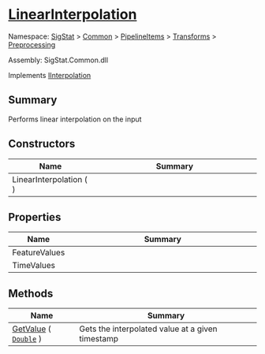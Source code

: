 # [LinearInterpolation](./LinearInterpolation.md)

Namespace: [SigStat]() > [Common](./../../../README.md) > [PipelineItems]() > [Transforms]() > [Preprocessing](./README.md)

Assembly: SigStat.Common.dll

Implements [IInterpolation](./IInterpolation.md)

## Summary
Performs linear interpolation on the input

## Constructors

| Name | Summary<div><a href="#"><img width=466></a></div> | 
| --- | --- | 
| LinearInterpolation (  ) |  | 


## Properties

| Name | Summary<div><a href="#"><img width=466></a></div> | 
| --- | --- | 
| FeatureValues |  | 
| TimeValues |  | 


## Methods

| Name | Summary<div><a href="#"><img width=466></a></div> | 
| --- | --- | 
| [GetValue](./Methods/LinearInterpolation--GetValue.md) ( [`Double`](https://docs.microsoft.com/en-us/dotnet/api/System.Double) ) | Gets the interpolated value at a given timestamp | 


